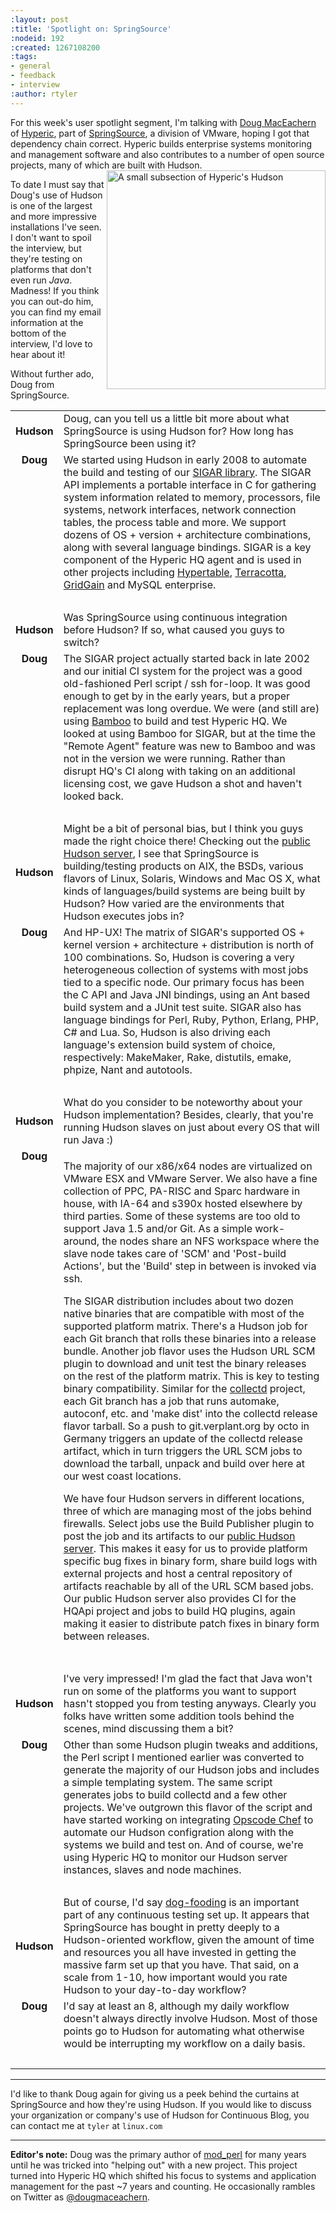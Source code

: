 ```yaml
---
:layout: post
:title: 'Spotlight on: SpringSource'
:nodeid: 192
:created: 1267108200
:tags:
- general
- feedback
- interview
:author: rtyler
---
```

For this week's user spotlight segment, I'm talking with <a id="aptureLink_FPwIok2zLS" href="https://twitter.com/dougmaceachern">Doug MacEachern</a> of <a id="aptureLink_3sE4QkWryf" href="https://www.crunchbase.com/company/hyperic">Hyperic</a>, part of <a id="aptureLink_Xv7fvWA2ED" href="https://www.crunchbase.com/company/springsource">SpringSource</a>, a division of VMware, hoping I got that dependency chain correct. Hyperic builds enterprise systems monitoring and management software and also contributes to a number of open source projects, many of which are built with Hudson. <a href="http://blog.hudson-ci.org/sites/default/files/hyperic_hudson.png" target="_blank"><img src="http://blog.hudson-ci.org/sites/default/files/hyperic_hudson.png" align="right" width="350" alt="A small subsection of Hyperic's Hudson"/></a>

To date I must say that Doug's use of Hudson is one of the largest and more impressive installations I've seen. I don't want to spoil the interview, but they're testing on platforms that don't even run *Java*. Madness! If you think you can out-do him, you can find my email information at the bottom of the interview, I'd love to hear about it!

Without further ado, Doug from SpringSource.
<!--break-->
<table border="0">
<tr><td align="center">
<strong>Hudson</strong>
</td><td>Doug, can you tell us a little bit more about what SpringSource is using Hudson for? How long has SpringSource been using it?
</td></tr>

<tr><td align="center" valign="top">
<strong>Doug</strong>
</td><td>
We started using Hudson in early 2008 to automate the build and testing of our <a href="https://sigar.hyperic.com/">SIGAR library</a>.  The SIGAR API implements a portable interface in C for gathering system information related to memory, processors, file systems, network interfaces, network connection tables, the process table and more.  We support dozens of OS + version + architecture combinations, along with several language bindings.  SIGAR is a key component of the Hyperic HQ agent and is used in other projects including <a id="aptureLink_WX9L4DHx0m" href="https://en.wikipedia.org/wiki/Hypertable">Hypertable</a>, <a id="aptureLink_Fy6elgHTOH" href="https://www.crunchbase.com/company/terracota">Terracotta</a>, <a id="aptureLink_RhcetOJ6YC" href="https://www.gridgain.com/">GridGain</a> and MySQL enterprise.
</td></tr>
<tr><td><br/></td></tr>



<tr><td align="center">
<strong>Hudson</strong>
</td><td>Was SpringSource using continuous integration before Hudson? If so, what caused you guys to switch?</td></tr>

<tr><td align="center" valign="top">
<strong>Doug</strong>
</td><td>The SIGAR project actually started back in late 2002 and our initial CI system for the project was a good old-fashioned Perl script / ssh for-loop.  It was good enough to get by in the early years, but a proper replacement was long overdue.  We were (and still are) using <a id="aptureLink_koprNR3BrL" href="https://www.atlassian.com/software/bamboo/">Bamboo</a> to build and test Hyperic HQ.  We looked at using Bamboo for SIGAR, but at the time the "Remote Agent" feature was new to Bamboo and was not in the version we were running. Rather than disrupt HQ's CI along with taking on an additional licensing cost, we gave Hudson a shot and haven't looked back.
</td></tr>
<tr><td><br/></td></tr>




<tr><td align="center">
<strong>Hudson</strong>
</td><td>Might be a bit of personal bias, but I think you guys made the right choice there! Checking out the <a href="https://hudson.hyperic.com">public Hudson server</a>, I see that SpringSource is building/testing products on AIX, the BSDs, various flavors of Linux, Solaris, Windows and Mac OS X, what kinds of languages/build systems are being built by Hudson? How varied are the environments that Hudson executes jobs in?
</td></tr>

<tr><td align="center" valign="top">
<strong>Doug</strong>
</td><td>
And HP-UX! The matrix of SIGAR's supported OS + kernel version + architecture + distribution is north of 100 combinations.  So, Hudson is covering a very heterogeneous collection of systems with most jobs tied to a specific node.  Our primary focus has been the C API and Java JNI bindings, using an Ant based build system and a JUnit test suite.  SIGAR also has language bindings for Perl, Ruby, Python, Erlang, PHP, C# and Lua.  So, Hudson is also driving each language's extension build system of choice, respectively: MakeMaker, Rake, distutils, emake, phpize, Nant and autotools.
</td></tr>
<tr><td><br/></td></tr>


<tr><td align="center">
<strong>Hudson</strong>
</td><td>
What do you consider to be noteworthy about your Hudson implementation? Besides, clearly, that you're running Hudson slaves on just about every OS that will run Java :)
</td></tr>

<tr><td align="center" valign="top">
<strong>Doug</strong>
</td><td>
<p>The majority of our x86/x64 nodes are virtualized on VMware ESX and VMware Server.  We also have a fine collection of PPC, PA-RISC and Sparc hardware in house, with IA-64 and s390x hosted elsewhere by third parties.  Some of these systems are too old to support Java 1.5 and/or Git.  As a simple work-around, the nodes share an NFS workspace where the slave node takes care of 'SCM' and 'Post-build Actions', but the 'Build' step in between is invoked via ssh.
</p><p>
The SIGAR distribution includes about two dozen native binaries that are compatible with most of the supported platform matrix.  There's a Hudson job for each Git branch that rolls these binaries into a release bundle. Another job flavor uses the Hudson URL SCM plugin to download and unit test the binary releases on the rest of the platform matrix.  This is key to testing binary compatibility.  Similar for the <a href="https://collectd.org">collectd</a> project, each Git branch has a job that runs automake, autoconf, etc. and 'make dist' into the collectd release flavor tarball.  So a push to git.verplant.org by octo in Germany triggers an update of the collectd release artifact, which in turn triggers the URL SCM jobs to download the tarball, unpack and build over here at our west coast locations.
</p><p>
We have four Hudson servers in different locations, three of which are managing most of the jobs behind firewalls.  Select jobs use the Build Publisher plugin to post the job and its artifacts to our <a href="https://hudson.hyperic.com">public Hudson server</a>. This makes it easy for us to provide platform specific bug fixes in binary form, share build logs with external projects and host a central repository of artifacts reachable by all of the URL SCM based jobs. Our public Hudson server also provides CI for the HQApi project and jobs to build HQ plugins, again making it easier to distribute patch fixes in binary form between releases.
</td></tr>
<tr><td><br/></td></tr>


<tr><td align="center">
<strong>Hudson</strong>
</td><td>I've very impressed! I'm glad the fact that Java won't run on some of the platforms you want to support hasn't stopped you from testing anyways. Clearly you folks have written some addition tools behind the scenes, mind discussing them a bit?
</td></tr>

<tr><td align="center" valign="top">
<strong>Doug</strong>
</td><td>
Other than some Hudson plugin tweaks and additions, the Perl script I mentioned earlier was converted to generate the majority of our Hudson jobs and includes a simple templating system.  The same script generates jobs to build collectd and a few other projects.  We've outgrown this flavor of the script and have started working on integrating <a href="https://www.opscode.com/chef">Opscode Chef</a> to automate our Hudson configration along with the systems we build and test on. And of course, we're using Hyperic HQ to monitor our Hudson server instances, slaves and node machines.
</td></tr>
<tr><td><br/></td></tr>


<tr><td align="center">
<strong>Hudson</strong>
</td><td>But of course, I'd say <a id="aptureLink_WWkmPVpHxI" href="https://en.wikipedia.org/wiki/Eating%20one%27s%20own%20dog%20food">dog-fooding</a> is an important part of any continuous testing set up. It appears that SpringSource has bought in pretty deeply to a Hudson-oriented workflow, given the amount of time and resources you all have invested in getting the massive farm set up that you have. That said, on a scale from 1-10, how important would you rate Hudson to your day-to-day workflow?
</td></tr>

<tr><td align="center" valign="top">
<strong>Doug</strong>
</td><td>I'd say at least an 8, although my daily workflow doesn't always directly involve Hudson.  Most of those points go to Hudson for automating what otherwise would be interrupting my workflow on a daily basis.
</td></tr>
<tr><td><br/></td></tr>

</table>

----


I'd like to thank Doug again for giving us a peek behind the curtains at SpringSource and how they're using Hudson. If you would like to discuss your organization or company's use of Hudson for Continuous Blog, you can contact me at `tyler` at `linux.com`



----
**Editor's note:** Doug was the primary author of <a id="aptureLink_qgVLRGgSjp" href="https://en.wikipedia.org/wiki/Mod%20perl">mod_perl</a> for many years until he was tricked into "helping out" with a new project.  This project turned into Hyperic HQ which shifted his focus to systems and application management for the past ~7 years and counting.  He occasionally rambles on Twitter as <a id="aptureLink_1GSwGzVfcP" href="https://twitter.com/dougmaceachern">@dougmaceachern</a>.
